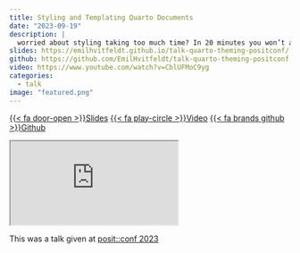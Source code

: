 ```yaml
---
title: Styling and Templating Quarto Documents
date: "2023-09-19"
description: |
  worried about styling taking too much time? In 20 minutes you won’t anymore!
slides: https://emilhvitfeldt.github.io/talk-quarto-theming-positconf/
github: https://github.com/EmilHvitfeldt/talk-quarto-theming-positconf
video: https://www.youtube.com/watch?v=CblUFMoC9yg
categories:
  - talk
image: "featured.png"
---
```


<a href="https://emilhvitfeldt.github.io/talk-quarto-theming-positconf/" class="listing-slides btn-links">{{< fa door-open >}}Slides<a>
<a href="https://www.youtube.com/watch?v=CblUFMoC9yg" class="listing-video btn-links">{{< fa play-circle >}}Video<a>
<a href="https://github.com/EmilHvitfeldt/talk-quarto-theming-positconf" class="listing-github btn-links">{{< fa brands github >}}Github<a>
      
<iframe class="slide-deck" src="https://emilhvitfeldt.github.io/talk-quarto-theming-positconf/"></iframe>
        

This was a talk given at [posit::conf 2023](https://posit.co/conference/)

